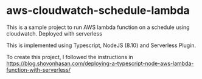 # aws-cloudwatch-schedule-lambda
This is a sample project to run AWS lambda function on a schedule using cloudwatch. Deployed with serverless

This is implemented using Typescript, NodeJS (8.10) and Serverless Plugin.

To create this project, I followed the instructions in 
https://blog.shovonhasan.com/deploying-a-typescript-node-aws-lambda-function-with-serverless/
